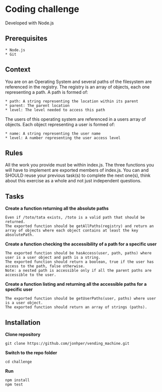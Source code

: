 # Coding challenge

Developed with Node.js

## Prerequisites

    * Node.js
    * Git

## Context

You are on an Operating System and several paths of the filesystem are referenced in the registry.
The registry is an array of objects, each one representing a path.
A path is formed of:

    * path: A string representing the location within its parent
    * parent: The parent location
    * level: The level needed to access this path

The users of this operating system are referenced in a users array of objects.
Each object representing a user is formed of:

    * name: A string representing the user name
    * level: A number representing the user access level

## Rules

All the work you provide must be within index.js.
The three functions you will have to implement are exported members of index.js.
You can and SHOULD reuse your previous task(s) to complete the next one(s), think about this exercise as a whole and not just independent questions.

## Tasks

**Create a function returning all the absolute paths**

    Even if /toto/tata exists, /toto is a valid path that should be returned.
    The exported function should be getAllPaths(registry) and return an array of objects where each object contains at least the key absolutePath.

**Create a function checking the accessibility of a path for a specific user**

    The exported function should be hasAccess(user, path, paths) where user is a user object and path is a string.
    The exported function should return a boolean, true if the user has access to the path, false otherwise.
    Note: a nested path is accessible only if all the parent paths are accessible to the user.

**Create a function listing and returning all the accessible paths for a specific user**

    The exported function should be getUserPaths(user, paths) where user is a user object.
    The exported function should return an array of strings (paths).

## Installation

**Clone repository**
    
    git clone https://github.com/jonhper/vending_machine.git

**Switch to the repo folder**

    cd challenge

**Run**

    npm install
    npm test